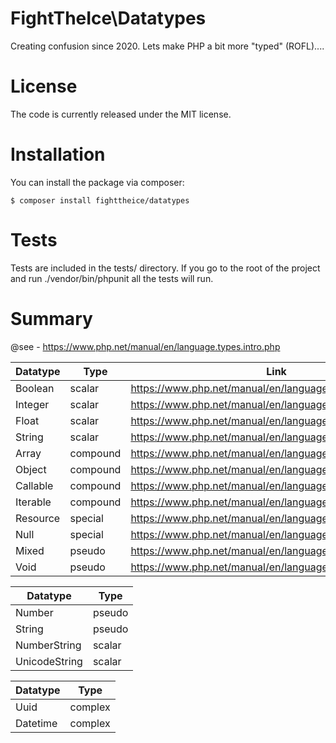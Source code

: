 # FightTheIce\Datatypes

Creating confusion since 2020. Lets make PHP a bit more "typed" (ROFL)....

# License
The code is currently released under the MIT license. 

# Installation

You can install the package via composer:

```
$ composer install fighttheice/datatypes
```

# Tests
Tests are included in the tests/ directory. If you go to the root of the project and run
./vendor/bin/phpunit all the tests will run.

# Summary
@see - https://www.php.net/manual/en/language.types.intro.php

Datatype         | Type          | Link
------------     | ------------- | -------------
Boolean          | scalar        | https://www.php.net/manual/en/language.types.boolean.php
Integer          | scalar        | https://www.php.net/manual/en/language.types.integer.php
Float            | scalar        | https://www.php.net/manual/en/language.types.float.php
String           | scalar        | https://www.php.net/manual/en/language.types.string.php
Array            | compound      | https://www.php.net/manual/en/language.types.array.php
Object           | compound      | https://www.php.net/manual/en/language.types.object.php
Callable         | compound      | https://www.php.net/manual/en/language.types.callable.php
Iterable         | compound      | https://www.php.net/manual/en/language.types.iterable.php
Resource         | special       | https://www.php.net/manual/en/language.types.resource.php
Null             | special       | https://www.php.net/manual/en/language.types.null.php
Mixed            | pseudo        | https://www.php.net/manual/en/language.pseudo-types.php
Void             | pseudo        | https://www.php.net/manual/en/language.pseudo-types.php

Datatype         | Type
------------     | ------------ 
Number           | pseudo
String           | pseudo
NumberString     | scalar
UnicodeString    | scalar

Datatype         | Type
------------     | ------------ 
Uuid             | complex
Datetime         | complex
